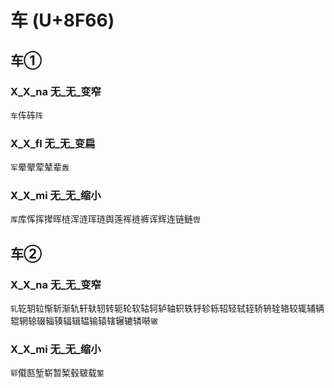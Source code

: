 # 车 (U+8F66)

## 车①

### X_X_na 无_无_变窄
`车`伡砗`阵`

### X_X_fl 无_无_变扁
`军`晕翚荤辇辈`轰`

### X_X_mi 无_无_缩小
`厍`库恽挥撵晖梿浑涟珲琏舆莲裈裢裤诨辉连链鲢`辔`

## 车② 

### X_X_na 无_无_变窄
`轧`䢀䢁䢂惭斩渐轨轩轪轫转轭轮软轱轲轳轴轵轶轷轸轹轺轻轼轾轿辀辁辂较辄辅辆辊辋辌辍辎辏辐辑辒输辕辖辗辘辚啭`辙`

### X_X_mi 无_无_缩小
`郓`傤匦堑崭暂椠毂皲载`錾`
